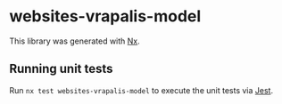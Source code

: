 # websites-vrapalis-model

This library was generated with [Nx](https://nx.dev).

## Running unit tests

Run `nx test websites-vrapalis-model` to execute the unit tests via [Jest](https://jestjs.io).
